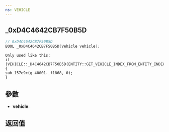 ```yaml
---
ns: VEHICLE
---
```

## _0xD4C4642CB7F50B5D

```c
// 0xD4C4642CB7F50B5D
BOOL _0xD4C4642CB7F50B5D(Vehicle vehicle);
```

```
Only used like this:  
if (VEHICLE::_D4C4642CB7F50B5D(ENTITY::GET_VEHICLE_INDEX_FROM_ENTITY_INDEX(v_3))) {                                                        sub_157e9c(g_40001._f1868, 0);  
}  
```

## 參數
* **vehicle**: 

## 返回值
